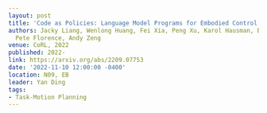 ```yaml
---
layout: post
title: 'Code as Policies: Language Model Programs for Embodied Control'
authors: Jacky Liang, Wenlong Huang, Fei Xia, Peng Xu, Karol Hausman, Brian Ichter,
  Pete Florence, Andy Zeng
venue: CoRL, 2022
published: 2022-
link: https://arxiv.org/abs/2209.07753
date: '2022-11-10 12:00:00 -0400'
location: N09, EB
leader: Yan Ding
tags:
- Task-Motion Planning
---
```

